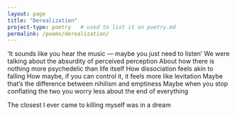```yaml
---
layout: page
title: "Derealization"
project-type: poetry   # used to list it on poetry.md
permalink: /poems/derealization/
---
```

‘It sounds like you hear the music — maybe you just need to listen’ 
We were talking about the absurdity of perceived perception
About how there is nothing more psychedelic than life itself
How dissociation feels akin to falling
How maybe, if you can control it, it feels more like levitation
Maybe that’s the difference between nihilism and emptiness
Maybe
when you stop conflating the two you worry less
about the end 
of everything

The closest I ever came to killing myself was in a dream
